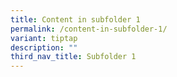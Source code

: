 ```yaml
---
title: Content in subfolder 1
permalink: /content-in-subfolder-1/
variant: tiptap
description: ""
third_nav_title: Subfolder 1
---
```

